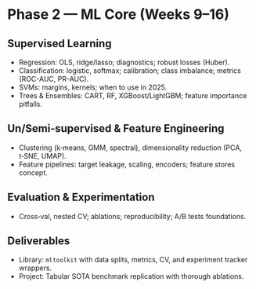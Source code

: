 # Phase 2 — ML Core (Weeks 9–16)

## Supervised Learning
- Regression: OLS, ridge/lasso; diagnostics; robust losses (Huber).
- Classification: logistic, softmax; calibration; class imbalance; metrics (ROC-AUC, PR-AUC).
- SVMs: margins, kernels; when to use in 2025.
- Trees & Ensembles: CART, RF, XGBoost/LightGBM; feature importance pitfalls.

## Un/Semi‑supervised & Feature Engineering
- Clustering (k‑means, GMM, spectral), dimensionality reduction (PCA, t‑SNE, UMAP).
- Feature pipelines: target leakage, scaling, encoders; feature stores concept.

## Evaluation & Experimentation
- Cross‑val, nested CV; ablations; reproducibility; A/B tests foundations.

## Deliverables
- Library: `mltoolkit` with data splits, metrics, CV, and experiment tracker wrappers.
- Project: Tabular SOTA benchmark replication with thorough ablations.

